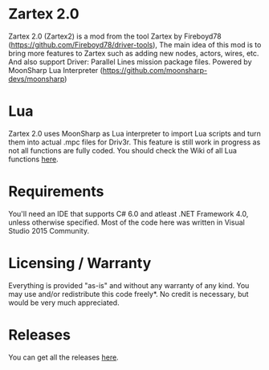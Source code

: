 # Zartex 2.0
Zartex 2.0 (Zartex2) is a mod from the tool Zartex by Fireboyd78 (https://github.com/Fireboyd78/driver-tools),
The main idea of this mod is to bring more features to Zartex such as adding new nodes, actors, wires, etc.  
And also support Driver: Parallel Lines mission package files.
Powered by MoonSharp Lua Interpreter (https://github.com/moonsharp-devs/moonsharp)
# Lua
Zartex 2.0 uses MoonSharp as Lua interpreter to import Lua scripts and turn them into actual .mpc files for Driv3r.
This feature is still work in progress as not all functions are fully coded.
You should check the Wiki of all Lua functions [here](https://github.com/BuilderDemo7/Zartex2/wiki).
# Requirements
You'll need an IDE that supports C# 6.0 and atleast .NET Framework 4.0, unless otherwise specified. Most of the code here was written in Visual Studio 2015 Community.
# Licensing / Warranty
Everything is provided "as-is" and without any warranty of any kind. You may use and/or redistribute this code freely*. No credit is necessary, but would be very much appreciated.
# Releases
You can get all the releases [here](https://github.com/BuilderDemo7/Zartex2/releases).
